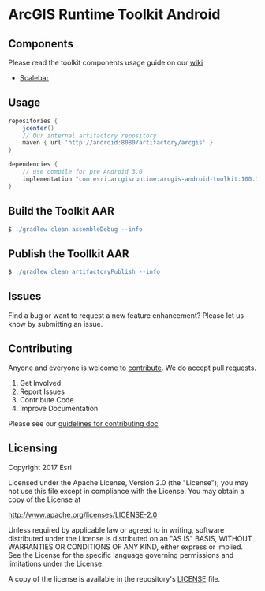 # ArcGIS Runtime Toolkit Android

## Components
Please read the toolkit components usage guide on our [wiki](https://github.com/ArcGIS/arcgis-runtime-toolkit-android/wiki)

- [Scalebar](https://github.com/ArcGIS/arcgis-runtime-toolkit-android/wiki/Scalebar)

## Usage

```groovy
repositories {
    jcenter()
    // Our internal artifactory repository
    maven { url 'http://android:8080/artifactory/arcgis' }
}

dependencies {
    // use compile for pre Android 3.0
    implementation "com.esri.arcgisruntime:arcgis-android-toolkit:100.1.0-SNAPSHOT"
}
```

## Build the Toolkit AAR

```groovy
$ ./gradlew clean assembleDebug --info
```

## Publish the Toollkit AAR

```groovy
$ ./gradlew clean artifactoryPublish --info
```

## Issues
Find a bug or want to request a new feature enhancement?  Please let us know by submitting an issue.

## Contributing
Anyone and everyone is welcome to [contribute](.github/CONTRIBUTING.md). We do accept pull requests.

1. Get Involved
2. Report Issues
3. Contribute Code
4. Improve Documentation

Please see our [guidelines for contributing doc](https://github.com/Esri/contributing/blob/master/README.md)

## Licensing
Copyright 2017 Esri

Licensed under the Apache License, Version 2.0 (the "License"); you may not use this file except in compliance with the License. You may obtain a copy of the License at

http://www.apache.org/licenses/LICENSE-2.0

Unless required by applicable law or agreed to in writing, software distributed under the License is distributed on an "AS IS" BASIS, WITHOUT WARRANTIES OR CONDITIONS OF ANY KIND, either express or implied. See the License for the specific language governing permissions and limitations under the License.

A copy of the license is available in the repository's [LICENSE](LICENSE) file.
